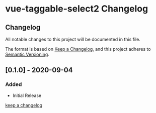 # vue-taggable-select2 Changelog

## Changelog

All notable changes to this project will be documented in this file.

The format is based on [Keep a Changelog](https://keepachangelog.com/en/1.0.0/),
and this project adheres to [Semantic Versioning](https://semver.org/spec/v2.0.0.html).

## [0.1.0] - 2020-09-04

### Added

- Initial Release

[keep a changelog](https://keepachangelog.com/en/1.0.0/)
